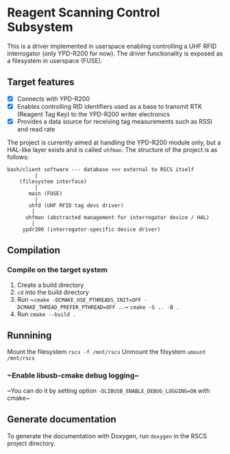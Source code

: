 # Reagent Scanning Control Subsystem
This is a driver implemented in userspace enabling controlling a UHF RFID interrogator (only YPD-R200 for now).
The driver functionality is exposed as a filesystem in userspace (FUSE).
## Target features
- [x] Connects with YPD-R200
- [x] Enables controlling RID identifiers used as a base to transmit RTK (Reagent Tag Key) to the YPD-R200 writer electronics
- [x] Provides a data source for receiving tag measurements such as RSSI and read rate

The project is currently aimed at handling the YPD-R200 module only, but a HAL-like layer exists and is called `uhfman`.
The structure of the project is as follows:
```
bash/client software --- database <<< external to RSCS itself
         |
    (filesystem interface)
         |
       main (FUSE)
         |
       uhfd (UHF RFID tag devs driver)
        |
      uhfman (abstracted management for interrogator device / HAL)
        |
     ypdr200 (interrogator-specific device driver)
```

## Compilation
### Compile on the target system
1. Create a build directory
2. `cd` into the build directory
3. Run ~`cmake -DCMAKE_USE_PTHREADS_INIT=OFF -DCMAKE_THREAD_PREFER_PTHREAD=OFF ..`~ `cmake -S .. -B .`
4. Run `cmake --build .`

## Runnining
Mount the filesystem
`rscs -f /mnt/rscs`
Unmount the filsystem
`umount /mnt/rscs`

### ~Enable libusb-cmake debug logging~
~You can do it by setting option `-DLIBUSB_ENABLE_DEBUG_LOGGING=ON` with cmake~

## Generate documentation
To generate the documentation with Doxygen, run `doxygen` in the RSCS project directory.
